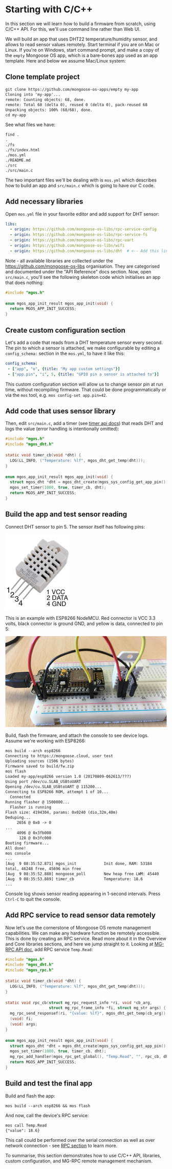 # Starting with C/C++

In this section we will learn how to build a firmware from scratch, using
C/C++ API. For this, we'll use command line rather than Web UI.

We will build an app that uses DHT22 temperature/humidity sensor, and
allows to read sensor values remotely. Start terminal if you are on
Mac or Linux. If you're on Windows, start command prompt, and make a copy
of the `empty` Mongoose OS app, which is a bare-bones app used as an app
template. Here and below we assume Mac/Linux system:


## Clone template project

<pre class="command-line language-bash" data-user="chris" data-host="localhost" data-output="2-5"><code>git clone https://github.com/mongoose-os-apps/empty my-app
Cloning into 'my-app'...
remote: Counting objects: 68, done.
remote: Total 68 (delta 0), reused 0 (delta 0), pack-reused 68
Unpacking objects: 100% (68/68), done.
cd my-app</code></pre>

See what files we have:

<pre class="command-line language-bash" data-user="chris" data-host="localhost" data-output="2-100"><code>find .
.
./fs
./fs/index.html
./mos.yml
./README.md
./src
./src/main.c</code></pre>

The two important files we'll be dealing with is `mos.yml` which
describes how to build an app and `src/main.c` which is going to have
our C code.

## Add necessary libraries

Open `mos.yml` file in your favorite editor and add support for DHT sensor:

```yaml
libs:
  - origin: https://github.com/mongoose-os-libs/rpc-service-config
  - origin: https://github.com/mongoose-os-libs/rpc-service-fs
  - origin: https://github.com/mongoose-os-libs/rpc-uart
  - origin: https://github.com/mongoose-os-libs/wifi
  - origin: https://github.com/mongoose-os-libs/dht  # <-- Add this line!
```

Note - all available libraries are collected under the https://github.com/mongoose-os-libs organisation. They are categorised
and documented under the "API Reference" docs section.
Now, open `src/main.c`, you'll see the following
skeleton code which initialises an app that does nothing:

```c
#include "mgos.h"

enum mgos_app_init_result mgos_app_init(void) {
  return MGOS_APP_INIT_SUCCESS;
}
```

## Create custom configuration section

Let's add a code that reads from a DHT temperature sensor every second.
The pin to which a sensor is attached, we make configurable by editing
a `config_schema:` section in the `mos.yml`, to have it like this:

```yaml
config_schema:
 - ["app", "o", {title: "My app custom settings"}]
 - ["app.pin", "i", 5, {title: "GPIO pin a sensor is attached to"}]
```

This custom configuration section will allow us to change sensor pin
at run time, without recompiling firmware. That could be done programmatically
or via the `mos` tool, e.g. `mos config-set app.pin=42`.

## Add code that uses sensor library

Then, edit `src/main.c`, add a timer (see [timer api docs](/docs/libraries/core/timer.html)) that reads DHT and logs the value
(error handling is intentionally omitted):

```c
#include "mgos.h"
#include "mgos_dht.h"

static void timer_cb(void *dht) {
  LOG(LL_INFO, ("Temperature: %lf", mgos_dht_get_temp(dht)));
}

enum mgos_app_init_result mgos_app_init(void) {
  struct mgos_dht *dht = mgos_dht_create(mgos_sys_config_get_app_pin(), DHT22);
  mgos_set_timer(1000, true, timer_cb, dht);
  return MGOS_APP_INIT_SUCCESS;
}

```

## Build the app and test sensor reading

Connect DHT sensor to pin 5. The sensor itself has following pins:

![](dht22.png)

This is an example with ESP8266 NodeMCU. Red connector is VCC 3.3 volts, black
connector is ground GND, and yellow is data, connected to pin 5:

![](dht.png)

Build, flash the firmware, and attach the
console to see device logs. Assume we're working with ESP8266:

<pre class="command-line language-bash" data-user="chris" data-host="localhost" data-output="2-4,6-20,22-30"><code>mos build --arch esp8266
Connecting to https://mongoose.cloud, user test
Uploading sources (1506 bytes)
Firmware saved to build/fw.zip
mos flash
Loaded my-app/esp8266 version 1.0 (20170809-062613/???)
Using port /dev/cu.SLAB_USBtoUART
Opening /dev/cu.SLAB_USBtoUART @ 115200...
Connecting to ESP8266 ROM, attempt 1 of 10...
  Connected
Running flasher @ 1500000...
  Flasher is running
Flash size: 4194304, params: 0x0240 (dio,32m,40m)
Deduping...
     2656 @ 0x0 -> 0
...
     4096 @ 0x3fb000
      128 @ 0x3fc000
Booting firmware...
All done!
mos console
...
[Aug  9 08:35:52.871] mgos_init            Init done, RAM: 53184 total, 46248 free, 45696 min free
[Aug  9 08:35:52.880] mongoose_poll        New heap free LWM: 45440
[Aug  9 08:35:53.889] timer_cb             Temperature: 18.6
...</code></pre>

Console log shows sensor reading appearing in 1-second intervals. Press
`Ctrl-C` to quit the console.

## Add RPC service to read sensor data remotely

Now let's use the cornerstone of Mongoose OS remote management capabilities.
We can make any hardware function be remotely accessible. This is done
by creating an RPC service. Read more about it in the Overview and Core
libraries sections, and here we jump straight to it. Looking at
[MG-RPC API doc](../api/rpc/rpc-common.md), add RPC service `Temp.Read`:

```c
#include "mgos.h"
#include "mgos_dht.h"
#include "mgos_rpc.h"

static void timer_cb(void *dht) {
  LOG(LL_INFO, ("Temperature: %lf", mgos_dht_get_temp(dht)));
}

static void rpc_cb(struct mg_rpc_request_info *ri, void *cb_arg,
                   struct mg_rpc_frame_info *fi, struct mg_str args) {
  mg_rpc_send_responsef(ri, "{value: %lf}", mgos_dht_get_temp(cb_arg));
  (void) fi;
  (void) args;
}

enum mgos_app_init_result mgos_app_init(void) {
  struct mgos_dht *dht = mgos_dht_create(mgos_sys_config_get_app_pin(), DHT22);
  mgos_set_timer(1000, true, timer_cb, dht);
  mg_rpc_add_handler(mgos_rpc_get_global(), "Temp.Read", "", rpc_cb, dht);
  return MGOS_APP_INIT_SUCCESS;
}
```

## Build and test the final app

Build and flash the app:

<pre class="command-line language-bash" data-user="chris" data-host="localhost" data-output="2-100"><code>mos build --arch esp8266 && mos flash</code></pre>

And now, call the device's RPC service:

<pre class="command-line language-bash" data-user="chris" data-host="localhost" data-output="2-100"><code>mos call Temp.Read
{"value": 18.6}</code></pre>

This call could be performed over the serial connection as well as over
network connection - see [RPC section](/docs/userguide/rpc.md) to learn more.

To summarise, this section demonstrates how to use C/C++ API, libraries,
custom configuration, and MG-RPC remote management mechanism.
